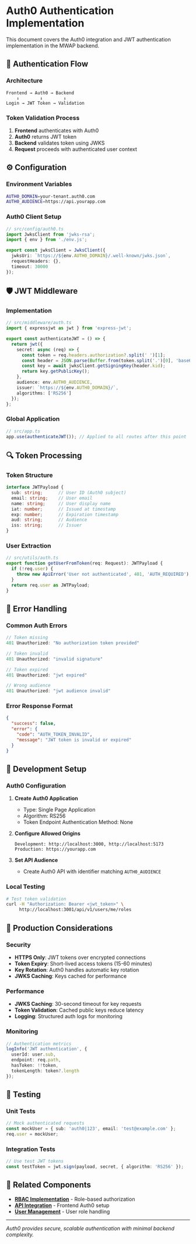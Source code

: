 # Auth0 Authentication Implementation

This document covers the Auth0 integration and JWT authentication implementation in the MWAP backend.

## 🔐 Authentication Flow

### Architecture
```
Frontend → Auth0 → Backend
    ↓        ↓        ↓
Login → JWT Token → Validation
```

### Token Validation Process
1. **Frontend** authenticates with Auth0
2. **Auth0** returns JWT token
3. **Backend** validates token using JWKS
4. **Request** proceeds with authenticated user context

## ⚙️ Configuration

### Environment Variables
```bash
AUTH0_DOMAIN=your-tenant.auth0.com
AUTH0_AUDIENCE=https://api.yourapp.com
```

### Auth0 Client Setup
```typescript
// src/config/auth0.ts
import JwksClient from 'jwks-rsa';
import { env } from './env.js';

export const jwksClient = JwksClient({
  jwksUri: `https://${env.AUTH0_DOMAIN}/.well-known/jwks.json`,
  requestHeaders: {},
  timeout: 30000
});
```

## 🛡️ JWT Middleware

### Implementation
```typescript
// src/middleware/auth.ts
import { expressjwt as jwt } from 'express-jwt';

export const authenticateJWT = () => {
  return jwt({
    secret: async (req) => {
      const token = req.headers.authorization?.split(' ')[1];
      const header = JSON.parse(Buffer.from(token.split('.')[0], 'base64').toString());
      const key = await jwksClient.getSigningKey(header.kid);
      return key.getPublicKey();
    },
    audience: env.AUTH0_AUDIENCE,
    issuer: `https://${env.AUTH0_DOMAIN}/`,
    algorithms: ['RS256']
  });
};
```

### Global Application
```typescript
// src/app.ts
app.use(authenticateJWT()); // Applied to all routes after this point
```

## 🔍 Token Processing

### Token Structure
```typescript
interface JWTPayload {
  sub: string;      // User ID (Auth0 subject)
  email: string;    // User email
  name: string;     // User display name
  iat: number;      // Issued at timestamp
  exp: number;      // Expiration timestamp
  aud: string;      // Audience
  iss: string;      // Issuer
}
```

### User Extraction
```typescript
// src/utils/auth.ts
export function getUserFromToken(req: Request): JWTPayload {
  if (!req.user) {
    throw new ApiError('User not authenticated', 401, 'AUTH_REQUIRED');
  }
  return req.user as JWTPayload;
}
```

## 🚨 Error Handling

### Common Auth Errors
```typescript
// Token missing
401 Unauthorized: "No authorization token provided"

// Token invalid
401 Unauthorized: "invalid signature"

// Token expired
401 Unauthorized: "jwt expired"

// Wrong audience
401 Unauthorized: "jwt audience invalid"
```

### Error Response Format
```json
{
  "success": false,
  "error": {
    "code": "AUTH_TOKEN_INVALID",
    "message": "JWT token is invalid or expired"
  }
}
```

## 🔧 Development Setup

### Auth0 Configuration
1. **Create Auth0 Application**
   - Type: Single Page Application
   - Algorithm: RS256
   - Token Endpoint Authentication Method: None

2. **Configure Allowed Origins**
   ```
   Development: http://localhost:3000, http://localhost:5173
   Production: https://yourapp.com
   ```

3. **Set API Audience**
   - Create Auth0 API with identifier matching `AUTH0_AUDIENCE`

### Local Testing
```bash
# Test token validation
curl -H "Authorization: Bearer <jwt_token>" \
     http://localhost:3001/api/v1/users/me/roles
```

## 🚀 Production Considerations

### Security
- **HTTPS Only**: JWT tokens over encrypted connections
- **Token Expiry**: Short-lived access tokens (15-60 minutes)
- **Key Rotation**: Auth0 handles automatic key rotation
- **JWKS Caching**: Keys cached for performance

### Performance
- **JWKS Caching**: 30-second timeout for key requests
- **Token Validation**: Cached public keys reduce latency
- **Logging**: Structured auth logs for monitoring

### Monitoring
```typescript
// Authentication metrics
logInfo('JWT authentication', {
  userId: user.sub,
  endpoint: req.path,
  hasToken: !!token,
  tokenLength: token?.length
});
```

## 🧪 Testing

### Unit Tests
```typescript
// Mock authenticated requests
const mockUser = { sub: 'auth0|123', email: 'test@example.com' };
req.user = mockUser;
```

### Integration Tests
```typescript
// Use test JWT tokens
const testToken = jwt.sign(payload, secret, { algorithm: 'RS256' });
```

## 🔗 Related Components

- **[RBAC Implementation](rbac.md)** - Role-based authorization
- **[API Integration](../03-Frontend/authentication.md)** - Frontend Auth0 setup
- **[User Management](../03-Frontend/rbac.md)** - User role handling

---

*Auth0 provides secure, scalable authentication with minimal backend complexity.* 